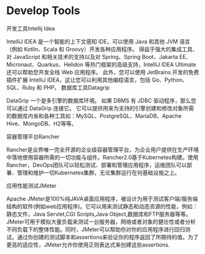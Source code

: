 # Develop Tools

开发工具Intellij Idea

IntelliJ IDEA 是一个智能的上下文感知 IDE，可以使用 Java 和其他 JVM 语言（例如 Kotlin、Scala 和 Groovy）开发各种应用程序。 得益于强大的集成工具、对 JavaScript 和相关技术的支持以及对 Spring、Spring Boot、Jakarta EE、Micronaut、Quarkus、Helidon 等热门框架的高级支持，IntelliJ IDEA Ultimate 还可以帮助您开发全栈 Web 应用程序。 此外，您可以使用 JetBrains 开发的免费插件扩展 IntelliJ IDEA，这让您可以利用其他编程语言，包括 Go、Python、SQL、Ruby 和 PHP。
数据库工具Datagrip

DataGrip 一个是多引擎的数据库环境。 如果 DBMS 有 JDBC 驱动程序，那么您可以通过 DataGrip 连接它。 它可以提供用来为支持的引擎创建和修改对象所需的数据库内省和各种工具如：MySQL、PostgreSQL、MariaDB、Apache Hive、MongoDB、H2等等。

容器管理平台Rancher

Rancher是业界唯一完全开源的企业级容器管理平台，为企业用户提供在生产环境中落地使用容器所需的一切功能与组件。Rancher2.0基于Kubernetes构建。使用Rancher，DevOps团队可以轻松测试、部署和管理应用程序，运维团队可以部署、管理和维护一切Kubernetes集群，无论集群运行在何基础设施之上。

应用性能测试JMeter

  Apache JMeter是100%纯JAVA桌面应用程序，被设计为用于测试客户端/服务端结构的软件(例如web应用程序)。它可以用来测试静态和动态资源的性能，例如：静态文件，Java Servlet,CGI Scripts,Java Object,数据库和FTP服务器等等。JMeter可用于模拟大量负载来测试一台服务器，网络或者对象的健壮性或者分析不同负载下的整体性能。同时，JMeter可以帮助你对你的应用程序进行回归测试。通过你创建的测试脚本和assertions来验证你的程序返回了所期待的值。为了更高的适应性，JMeter允许你使用正则表达式来创建这些assertions.

